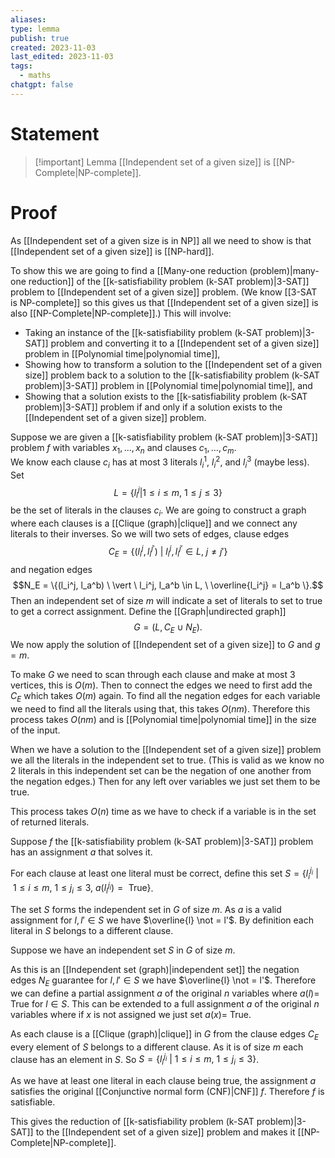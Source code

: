 ```yaml
---
aliases: 
type: lemma
publish: true
created: 2023-11-03
last_edited: 2023-11-03
tags:
  - maths
chatgpt: false
---
```

# Statement

> [!important] Lemma
> [[Independent set of a given size]] is [[NP-Complete|NP-complete]].

# Proof

As [[Independent set of a given size is in NP]] all we need to show is that [[Independent set of a given size]] is [[NP-hard]].

To show this we are going to find a [[Many-one reduction (problem)|many-one reduction]] of the [[k-satisfiability problem (k-SAT problem)|3-SAT]] problem to [[Independent set of a given size]] problem. (We know [[3-SAT is NP-complete]] so this gives us that [[Independent set of a given size]] is also [[NP-Complete|NP-complete]].) This will involve:

- Taking an instance of the [[k-satisfiability problem (k-SAT problem)|3-SAT]] problem and converting it to a [[Independent set of a given size]] problem in [[Polynomial time|polynomial time]],
- Showing how to transform a solution to the [[Independent set of a given size]] problem back to a solution to the [[k-satisfiability problem (k-SAT problem)|3-SAT]] problem in [[Polynomial time|polynomial time]], and
- Showing that a solution exists to the [[k-satisfiability problem (k-SAT problem)|3-SAT]] problem if and only if a solution exists to the [[Independent set of a given size]] problem.

Suppose we are given a [[k-satisfiability problem (k-SAT problem)|3-SAT]] problem $f$ with variables $x_1, \ldots, x_n$ and clauses $c_1, \ldots, c_m$.    
We know each clause $c_i$ has at most 3 literals $l_i^1$, $l_i^2$, and $l_i^3$ (maybe less). Set
$$L = \{l_i^j \vert 1 \leq i \leq m, \ 1 \leq j \leq 3\}$$ be the set of literals in the clauses $c_i$. We are going to construct a graph where each clauses is a [[Clique (graph)|clique]] and we connect any literals to their inverses. So we will two sets of edges, clause edges
$$C_E = \{(l_i^j, l_i^{j'}) \ \vert \ l_i^j, l_i^{j'} \in L, \ j \not = j'\}$$
and negation edges
$$N_E = \{(l_i^j, l_a^b) \ \vert \ l_i^j, l_a^b \in L, \ \overline{l_i^j} = l_a^b \}.$$
Then an independent set of size $m$ will indicate a set of literals to set to true to get a correct assignment. Define the [[Graph|undirected graph]]
$$G = (L, C_E \cup N_E).$$
We now apply the solution of [[Independent set of a given size]] to $G$ and $g = m$.

To make $G$ we need to scan through each clause and make at most 3 vertices, this is $O(m)$. Then to connect the edges we need to first add the $C_E$ which takes $O(m)$ again. To find all the negation edges for each variable we need to find all the literals using that, this takes $O(nm)$. Therefore this process takes $O(nm)$ and is [[Polynomial time|polynomial time]] in the size of the input.

When we have a solution to the [[Independent set of a given size]] problem we all the literals in the independent set to true. (This is valid as we know no 2 literals in this independent set can be the negation of one another from the negation edges.) Then for any left over variables we just set them to be true.

This process takes $O(n)$ time as we have to check if a variable is in the set of returned literals.

Suppose $f$ the [[k-satisfiability problem (k-SAT problem)|3-SAT]] problem has an assignment $a$ that solves it. 

For each clause at least one literal must be correct, define this set $S = \{l_i^{j_i}\ \vert \ 1 \leq i \leq m, \ 1 \leq j_i \leq 3, \ a(l_i^{j_i}) = \mbox{ True} \}$. 

The set $S$ forms the independent set in $G$ of size $m$. As $a$ is a valid assignment for $l, l' \in S$ we have $\overline{l} \not = l'$. By definition each literal in $S$ belongs to a different clause.

Suppose we have an independent set $S$ in $G$ of size $m$. 

As this is an [[Independent set (graph)|independent set]] the negation edges $N_E$ guarantee for $l, l' \in S$  we have $\overline{l} \not = l'$. Therefore we can define a partial assignment $a$ of the original $n$ variables where $a(l) =$ True for $l \in S$. This can be extended to a full assignment $a$ of the original $n$ variables where if $x$ is not assigned we just set $a(x) =$ True.

As each clause is a [[Clique (graph)|clique]] in $G$ from the clause edges $C_E$ every element of $S$ belongs to a different clause. As it is of size $m$ each clause has an element in $S$. So $S = \{l_i^{j_i}\ \vert \ 1 \leq i \leq m, \ 1 \leq j_i \leq 3 \}$.

As we have at least one literal in each clause being true, the assignment $a$ satisfies the original [[Conjunctive normal form (CNF)|CNF]] $f$. Therefore $f$ is satisfiable.

This gives the reduction of [[k-satisfiability problem (k-SAT problem)|3-SAT]] to the [[Independent set of a given size]] problem and makes it [[NP-Complete|NP-complete]].


